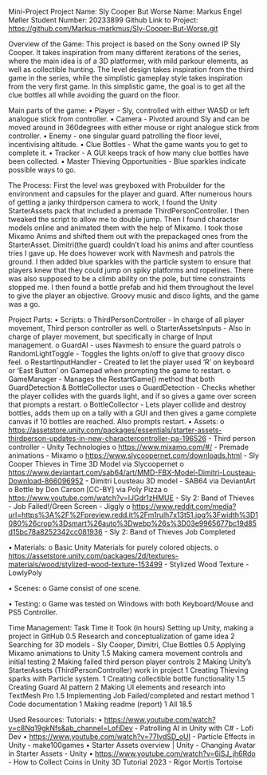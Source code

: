Mini-Project
Project Name: Sly Cooper But Worse
Name: Markus Engel Møller
Student Number: 20233899
Github Link to Project: https://github.com/Markus-markmus/Sly-Cooper-But-Worse.git 

Overview of the Game:
This project is based on the Sony owned IP Sly Cooper. It takes inspiration from many different iterations of the series, where the main idea is of a 3D platformer, with mild parkour elements, as well as collectible hunting. The level design takes inspiration from the third game in the series, while the simplistic gameplay style takes inspiration from the very first game. In this simplistic game, the goal is to get all the clue bottles all while avoiding the guard on the floor.

Main parts of the game:
•	Player - Sly, controlled with either WASD or left analogue stick from controller.
•	Camera - Pivoted around Sly and can be moved around in 360degrees with either mouse or right analogue stick from controller.
•	Enemy - one singular guard patrolling the floor level, incentivising altitude.
•	Clue Bottles - What the game wants you to get to complete it.
•	Tracker - A GUI keeps track of how many clue bottles have been collected.
•	Master Thieving Opportunities - Blue sparkles indicate  possible ways to go.

The Process:
First the level was greyboxed with Probuilder for the environment and capsules for the player and guard. After numerous hours of getting a janky thirdperson camera to work, I found the Unity StarterAssets pack that included a premade ThirdPersonController. I then tweaked the script to allow me to double jump. Then I found character models online and animated them with the help of Mixamo. I took those Mixamo Anims and shifted them out with the prepackaged ones from the StarterAsset. Dimitri(the guard) couldn’t load his anims and after countless tries I gave up. He does however work with Navmesh and patrols the ground. I then added blue sparkles with the particle system to ensure that players knew that they could jump on spiky platforms and ropelines. There was also supposed to be a climb ability on the pole, but time constraints stopped me. I then found a bottle prefab and hid them throughout the level to give the player an objective. Groovy music and disco lights, and the game was a go.

Project Parts:
•	Scripts:
o	ThirdPersonController - In charge of all player movement, Third person controller as well.
o	StarterAssetsInputs - Also in charge of player movement, but specifically in charge of Input management.
o	GuardAI - uses Navmesh to ensure the guard patrols
o	RandomLightToggle - Toggles the lights on/off to give that groovy disco feel.
o	RestartInputHandler - Created to let the player used ‘R’ on keyboard or ‘East Button’ on Gamepad when prompting the game to restart.
o	GameManager - Manages the RestartGame() method that both GuardDetection & BottleCollector uses
o	GuardDetection - Checks whether the player collides with the guards light, and if so gives a game over screen that prompts a restart.
o	BottleCollector - Lets player collide and destroy bottles, adds them up on a tally with a GUI and then gives a game complete canvas if 10 bottles are reached. Also prompts restart.
•	Assets:
o	https://assetstore.unity.com/packages/essentials/starter-assets-thirdperson-updates-in-new-charactercontroller-pa-196526 - Third person controller - Unity Technologies
o	https://www.mixamo.com/#/ - Premade animations - Mixamo
o	https://www.slycoopernet.com/downloads.html - Sly Cooper Thieves in Time 3D Model via Slycoopernet
o	https://www.deviantart.com/sab64/art/MMD-FBX-Model-Dimitri-Lousteau-Download-866096952 - Dimitri Lousteau 3D model - SAB64 via DeviantArt
o	Bottle by Don Carson [CC-BY] via Poly Pizza
o	https://www.youtube.com/watch?v=IJGdr1zHMUE - Sly 2: Band of Thieves - Job Failed!/Green Screen - Jiggly
o	https://www.reddit.com/media?url=https%3A%2F%2Fpreview.redd.it%2Fm1rulh7x13t51.jpg%3Fwidth%3D1080%26crop%3Dsmart%26auto%3Dwebp%26s%3D03e9965677bc19d85d15bc78a8252342cc081936 - Sly 2: Band of Thieves Job Completed

•	Materials:
o	Basic Unity Materials for purely colored objects.
o	https://assetstore.unity.com/packages/2d/textures-materials/wood/stylized-wood-texture-153499 - Stylized Wood Texture - LowlyPoly

•	Scenes:
o	Game consist of one scene.

•	Testing:
o	Game was tested on Windows with both Keyboard/Mouse and PS5 Controller.

Time Management:
Task	                                                                Time it Took (in hours)
Setting up Unity, making a project in GitHub                        	0.5
Research and conceptualization of game idea	                          2
Searching for 3D models - Sly Cooper, Dimitri, Clue Bottles	          0.5
Applying Mixamo animations to Unity	                                  1.5
Making camera movement controls and initial testing              	    2
Making failed third person player controls	                          2
Making Unity’s StarterAssets (ThirdPersonController) work in project	1
Creating Thieving sparks with Particle system.	                      1
Creating collectible bottle functionality	                            1.5
Creating Guard AI pattern                                            	2
Making UI elements and research into TextMesh Pro	                    1.5
Implementing Job Failed/completed and restart method	                1
Code documentation	                                                  1
Making readme (report)	                                              1
All	                                                                  18.5


Used Resources:
Tutorials:
•	https://www.youtube.com/watch?v=c8Nq19gkNfs&ab_channel=LofiDev - Patrolling AI in Unity with C# - Lofi Dev
•	https://www.youtube.com/watch?v=77IvdSD_oUI - Particle Effects in Unity - 
make100games
•	Starter Assets overview | Unity - Changing Avatar in Starter Assets - Unity
•	https://www.youtube.com/watch?v=6iSJ_jh6Rdo - How to Collect Coins in Unity 3D Tutorial 2023 - Rigor Mortis Tortoise 
